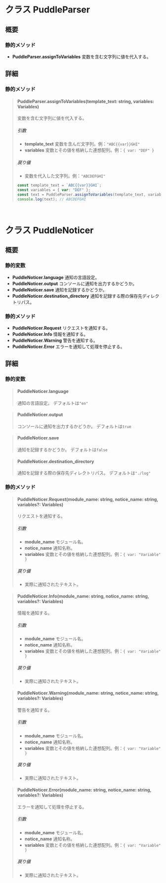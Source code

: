 # クラス PuddleParser

## 概要

### 静的メソッド
- **PuddleParser.assignToVariables** 変数を含む文字列に値を代入する。

## 詳細

### 静的メソッド

> #### PuddleParser.assignToVariables(template_text: string, variables: Variables)
> 変数を含む文字列に値を代入する。
> 
> ##### 引数
> - **template_text** 変数を含んだ文字列。例：`"ABC{{var}}GHI"`
> - **variables** 変数とその値を格納した連想配列。例：`{ var: "DEF" }`
> ##### 戻り値
> - 変数を代入した文字列。例：`"ABCDEFGHI"`
> 
> ```typescript
> const template_text = `ABC{{var}}GHI`;
> const variables = { var: "DEF" };
> const text = PuddleParser.assignToVariables(template_text, variables);
> console.log(text); // ABCDEFGHI
> ```

<br>

# クラス PuddleNoticer

## 概要

### 静的変数
- **PuddleNoticer.language** 通知の言語設定。
- **PuddleNoticer.output** コンソールに通知を出力するかどうか。
- **PuddleNoticer.save** 通知を記録するかどうか。
- **PuddleNoticer.destination_directory** 通知を記録する際の保存先ディレクトリパス。

### 静的メソッド
- **PuddleNoticer.Request** リクエストを通知する。
- **PuddleNoticer.Info** 情報を通知する。
- **PuddleNoticer.Warning** 警告を通知する。
- **PuddleNoticer.Error** エラーを通知して処理を停止する。

## 詳細

### 静的変数
> #### PuddleNoticer.language
> 通知の言語設定。
> デフォルトは`"en"`

> #### PuddleNoticer.output
> コンソールに通知を出力するかどうか。
> デフォルトは`true`

> #### PuddleNoticer.save
> 通知を記録するかどうか。
> デフォルトは`false`

> #### PuddleNoticer.destination_directory
> 通知を記録する際の保存先ディレクトリパス。
> デフォルトは`"./log"`

### 静的メソッド

> #### PuddleNoticer.Request(module_name: string, notice_name: string, variables?: Variables)
> リクエストを通知する。
> 
> ##### 引数
> - **module_name** モジュール名。
> - **notice_name** 通知名称。
> - **variables** 変数とその値を格納した連想配列。例：`{ var: "Variable" }`
> ##### 戻り値
> - 実際に通知されたテキスト。

> #### PuddleNoticer.Info(module_name: string, notice_name: string, variables?: Variables)
> 情報を通知する。
> 
> ##### 引数
> - **module_name** モジュール名。
> - **notice_name** 通知名称。
> - **variables** 変数とその値を格納した連想配列。例：`{ var: "Variable" }`
> ##### 戻り値
> - 実際に通知されたテキスト。

> #### PuddleNoticer.Warning(module_name: string, notice_name: string, variables?: Variables)
> 警告を通知する。
> 
> ##### 引数
> - **module_name** モジュール名。
> - **notice_name** 通知名称。
> - **variables** 変数とその値を格納した連想配列。例：`{ var: "Variable" }`
> ##### 戻り値
> - 実際に通知されたテキスト。

> #### PuddleNoticer.Error(module_name: string, notice_name: string, variables?: Variables)
> エラーを通知して処理を停止する。
> 
> ##### 引数
> - **module_name** モジュール名。
> - **notice_name** 通知名称。
> - **variables** 変数とその値を格納した連想配列。例：`{ var: "Variable" }`
> ##### 戻り値
> - 実際に通知されたテキスト。